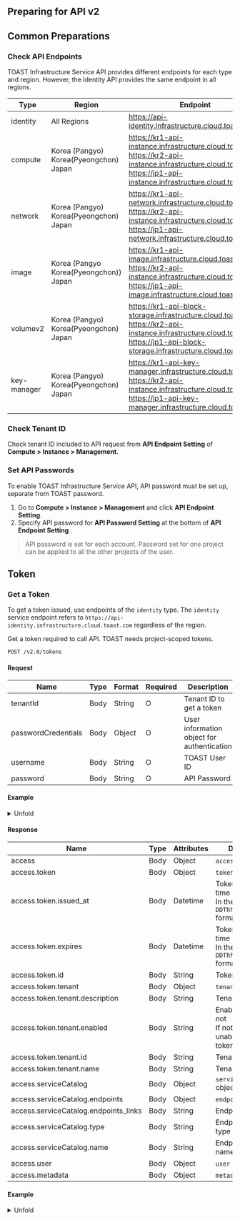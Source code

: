 ## Preparing for API v2 

## Common Preparations 

### Check API Endpoints 
TOAST Infrastructure Service API provides different endpoints for each type and region. However, the Identity API provides the same endpoint in all regions. 

| Type | Region | Endpoint |
|---|---|---|
| identity | All Regions | https://api-identity.infrastructure.cloud.toast.com |
| compute | Korea (Pangyo)<br>Korea(Pyeongchon)<br>Japan | https://kr1-api-instance.infrastructure.cloud.toast.com<br>https://kr2-api-instance.infrastructure.cloud.toast.com<br>https://jp1-api-instance.infrastructure.cloud.toast.com |
| network | Korea (Pangyo)<br>Korea(Pyeongchon)<br>Japan | https://kr1-api-network.infrastructure.cloud.toast.com<br>https://kr2-api-instance.infrastructure.cloud.toast.com<br>https://jp1-api-network.infrastructure.cloud.toast.com |
| image | Korea (Pangyo<br>Korea(Pyeongchon))<br>Japan | https://kr1-api-image.infrastructure.cloud.toast.com<br>https://kr2-api-instance.infrastructure.cloud.toast.com<br>https://jp1-api-image.infrastructure.cloud.toast.com |
| volumev2 | Korea (Pangyo)<br>Korea(Pyeongchon)<br>Japan | https://kr1-api-block-storage.infrastructure.cloud.toast.com<br>https://kr2-api-instance.infrastructure.cloud.toast.com<br>https://jp1-api-block-storage.infrastructure.cloud.toast.com |
| key-manager | Korea (Pangyo)<br>Korea(Pyeongchon)<br>Japan | https://kr1-api-key-manager.infrastructure.cloud.toast.com<br>https://kr2-api-instance.infrastructure.cloud.toast.com<br>https://jp1-api-key-manager.infrastructure.cloud.toast.com |

### Check Tenant ID 

Check tenant ID included to API request from **API Endpoint Setting** of **Compute > Instance > Management**. 

### Set API Passwords

To enable TOAST Infrastructure Service API, API password must be set up, separate from TOAST password. 

1. Go to **Compute > Instance > Management** and click **API Endpoint Setting**.
2. Specify API password for **API Password Setting** at the bottom of **API Endpoint Setting** . 

> API password is set for each account. Password set for one project can be applied to all the other projects of the user. 


## Token

### Get a Token

To get a token issued, use endpoints of the  `identity` type. The  `identity` service endpoint refers to `https://api-identity.infrastructure.cloud.toast.com` regardless of the region. 

Get a token required to call API. TOAST needs project-scoped tokens.  

```
POST /v2.0/tokens
```

#### Request

| Name | Type | Format | Required | Description |
|---|---|---|---|---|
| tenantId | Body | String | O | Tenant ID to get a token |
| passwordCredentials | Body | Object | O | User information object for authentication |
| username | Body | String | O | TOAST User ID |
| password | Body | String | O | API Password |

#### Example
<details><summary>Unfold</summary>
<p>


```json
{
    "auth": {
        "tenantId": "f5073eaa26b64cffbee89411df94ce01",
        "passwordCredentials": {
            "username": "user@example.com",
            "password": "secretsecret"
        }
    }
}
```

</p>
</details>

#### Response

| Name | Type | Attributes | Description |
|---|---|---|---|
| access | Body | Object | `access` object |
| access.token | Body | Object | `token` object |
| access.token.issued_at | Body | Datetime | Token issuance time (UTC)<br>In the`YYYY-MM-DDThh:mm:ss.SSSSSS` format |
| access.token.expires | Body | Datetime | Token expiration time (UTC)<br>In the`YYYY-MM-DDThh:mm:ssZ` format |
| access.token.id | Body | String | Token ID |
| access.token.tenant | Body | Object | `tenant` object |
| access.token.tenant.description | Body | String | Tenant description |
| access.token.tenant.enabled | Body | String | Enable tenant or not <br>If not enabled, unable to issue token or call API |
| access.token.tenant.id | Body | String | Tenant ID |
| access.token.tenant.name | Body | String | Tenant name |
| access.serviceCatalog | Body | Object | `serviceCatalog` object |
| access.serviceCatalog.endpoints | Body | Object | `endpoint` object |
| access.serviceCatalog.endpoints_links | Body | String | Endpoint link |
| access.serviceCatalog.type | Body | String | Endpoint service type |
| access.serviceCatalog.name | Body | String | Endpoint service name |
| access.user | Body | Object | `user` object |
| access.metadata | Body | Object | `metadata` object |

#### Example 
<details><summary>Unfold</summary>
<p>


```json
{
  "access": {
    "token": {
      "id": "e42a092ed6ee4d99949bf25f5f6ecc60",
      "expires": "2020-04-29T15:31:21Z",
      "tenant": {
        "id": "f5073eaa26b64cffbee89411df94ce01",
        "name": "c_VKkasVsh",
        "groupId": "XEj2zkHrbA7modGU",
        "description": "",
        "enabled": true,
        "project_domain": "NORMAL"
      },
      "issued_at": "2020-04-29T03:32:28.000405"
    },
    "serviceCatalog": [
      {
        "endpoints": [
          {
            "region": "KR2",
            "publicURL": "https://kr2-api-instance.infrastructure.cloud.toast.com/v2/f5073eaa26b64cffbee89411df94ce01"
          },
          {
            "region": "KR1",
            "publicURL": "https://kr1-api-instance.infrastructure.cloud.toast.com/v2/f5073eaa26b64cffbee89411df94ce01"
          }
        ],
        "type": "compute",
        "name": "nova"
      },
      {
        "endpoints": [
          {
            "region": "KR2",
            "publicURL": "https://kr2-api-image.infrastructure.cloud.toast.com"
          },
          {
            "region": "KR1",
            "publicURL": "https://kr1-api-image.infrastructure.cloud.toast.com"
          }
        ],
        "type": "image",
        "name": "glance"
      },
      {
        "endpoints": [
          {
            "region": "KR1",
            "publicURL": "https://api-identity.infrastructure.cloud.toast.com/v2.0"
          }
        ],
        "type": "identity",
        "name": "keystone"
      },
      {
        "endpoints": [
          {
            "region": "KR2",
            "publicURL": "https://kr2-api-key-manager.infrastructure.cloud.toast.com"
          },
          {
            "region": "KR1",
            "publicURL": "https://kr1-api-key-manager.infrastructure.cloud.toast.com"
          }
        ],
        "type": "key-manager",
        "name": "barbican"
      },
      {
        "endpoints": [
          {
            "region": "KR2",
            "publicURL": "https://kr2-api-block-storage.infrastructure.cloud.toast.com/v2/f5073eaa26b64cffbee89411df94ce01"
          },
          {
            "region": "KR1",
            "publicURL": "https://kr1-api-block-storage.infrastructure.cloud.toast.com/v2/f5073eaa26b64cffbee89411df94ce01"
          }
        ],
        "type": "volumev2",
        "name": "cinderv2"
      },
      {
        "endpoints": [
          {
            "region": "KR2",
            "publicURL": "https://kr2-api-network.infrastructure.cloud.toast.com"
          },
          {
            "region": "KR1",
            "publicURL": "https://kr1-api-network.infrastructure.cloud.toast.com"
          }
        ],
        "type": "network",
        "name": "neutron"
      }
    ],
    "user": {
      "id": "436f727b7c9142f896ddd56be591dd7f",
      "username": "37be6ac0-d660-11e7-ae46-005056ac1497",
      "name": "37be6ac0-d660-11e7-ae46-005056ac1497",
      "roles": [
        {
          "name": "project_admin"
        }
      ],
      "roles_links": []
    },
    "metadata": {
      "roles": [
        "9fe2ff9ee4384b1894a90878d3e92bab"
      ],
      "is_admin": 0
    }
  }
}
```

</p>
</details>
